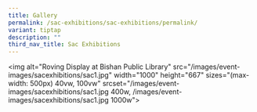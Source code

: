 ```yaml
---
title: Gallery
permalink: /sac-exhibitions/sac-exhibitions/permalink/
variant: tiptap
description: ""
third_nav_title: Sac Exhibitions
---
```

<p>&lt;img alt="Roving Display at Bishan Public Library" src="/images/event-images/sacexhibitions/sac1.jpg" width="1000" height="667" sizes="(max-width: 500px) 40vw, 100vw" srcset="/images/event-images/sacexhibitions/sac1.jpg 400w, /images/event-images/sacexhibitions/sac1.jpg 1000w"&gt;</p><p></p><p></p><p></p><p></p><p></p><p></p>